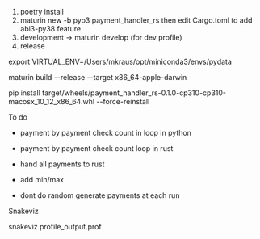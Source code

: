 1) poetry install 
2) maturin new -b pyo3 payment_handler_rs then edit Cargo.toml to add abi3-py38 feature
3) development -> maturin develop (for dev profile)
4) release

export VIRTUAL_ENV=/Users/mkraus/opt/miniconda3/envs/pydata

maturin build --release --target x86_64-apple-darwin

pip install target/wheels/payment_handler_rs-0.1.0-cp310-cp310-macosx_10_12_x86_64.whl --force-reinstall

To do

- payment by payment check count in loop in python
- payment by payment check count loop in rust
- hand all payments to rust

- add min/max
- dont do random generate payments at each run

Snakeviz

snakeviz profile_output.prof

